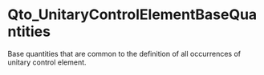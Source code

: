 # Qto_UnitaryControlElementBaseQuantities

Base quantities that are common to the definition of all occurrences of unitary control element.
